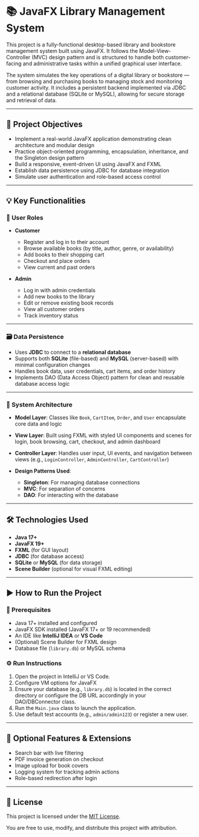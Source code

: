 # 📚 JavaFX Library Management System

This project is a fully-functional desktop-based library and bookstore management system built using JavaFX. It follows the Model-View-Controller (MVC) design pattern and is structured to handle both customer-facing and administrative tasks within a unified graphical user interface.

The system simulates the key operations of a digital library or bookstore — from browsing and purchasing books to managing stock and monitoring customer activity. It includes a persistent backend implemented via JDBC and a relational database (SQLite or MySQL), allowing for secure storage and retrieval of data.

---

## 🎯 Project Objectives

- Implement a real-world JavaFX application demonstrating clean architecture and modular design
- Practice object-oriented programming, encapsulation, inheritance, and the Singleton design pattern
- Build a responsive, event-driven UI using JavaFX and FXML
- Establish data persistence using JDBC for database integration
- Simulate user authentication and role-based access control

---

## 💡 Key Functionalities

### 👤 **User Roles**
- **Customer**
  - Register and log in to their account
  - Browse available books (by title, author, genre, or availability)
  - Add books to their shopping cart
  - Checkout and place orders
  - View current and past orders

- **Admin**
  - Log in with admin credentials
  - Add new books to the library
  - Edit or remove existing book records
  - View all customer orders
  - Track inventory status

---

### 🗃️ **Data Persistence**

- Uses **JDBC** to connect to a **relational database**
- Supports both **SQLite** (file-based) and **MySQL** (server-based) with minimal configuration changes
- Handles book data, user credentials, cart items, and order history
- Implements DAO (Data Access Object) pattern for clean and reusable database access logic

---

### 🧱 **System Architecture**

- **Model Layer**: Classes like `Book`, `CartItem`, `Order`, and `User` encapsulate core data and logic
- **View Layer**: Built using FXML with styled UI components and scenes for login, book browsing, cart, checkout, and admin dashboard
- **Controller Layer**: Handles user input, UI events, and navigation between views (e.g., `LoginController`, `AdminController`, `CartController`)

- **Design Patterns Used**:
  - **Singleton**: For managing database connections
  - **MVC**: For separation of concerns
  - **DAO**: For interacting with the database

---

## 🛠️ Technologies Used

- **Java 17+**
- **JavaFX 19+**
- **FXML** (for GUI layout)
- **JDBC** (for database access)
- **SQLite** or **MySQL** (for data storage)
- **Scene Builder** (optional for visual FXML editing)

---

## ▶️ How to Run the Project

### 🧩 Prerequisites

- Java 17+ installed and configured
- JavaFX SDK installed (JavaFX 17+ or 19 recommended)
- An IDE like **IntelliJ IDEA** or **VS Code**
- (Optional) Scene Builder for FXML design
- Database file (`library.db`) or MySQL schema

### ⚙️ Run Instructions

1. Open the project in IntelliJ or VS Code.
2. Configure VM options for JavaFX
3. Ensure your database (e.g., `library.db`) is located in the correct directory or configure the DB URL accordingly in your DAO/DBConnector class.
4. Run the `Main.java` class to launch the application.
5. Use default test accounts (e.g., `admin/admin123`) or register a new user.

---

## 📸 Optional Features & Extensions

- Search bar with live filtering
- PDF invoice generation on checkout
- Image upload for book covers
- Logging system for tracking admin actions
- Role-based redirection after login


---

## 📜 License

This project is licensed under the [MIT License](./LICENSE).

You are free to use, modify, and distribute this project with attribution.
